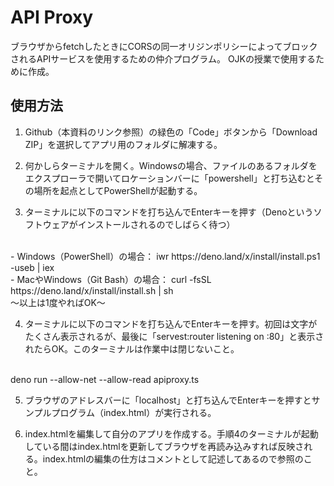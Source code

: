 API Proxy
===

ブラウザからfetchしたときにCORSの同一オリジンポリシーによってブロックされるAPIサービスを使用するための仲介プログラム。
OJKの授業で使用するために作成。

## 使用方法

1. Github（本資料のリンク参照）の緑色の「Code」ボタンから「Download ZIP」を選択してアプリ用のフォルダに解凍する。

2. 何かしらターミナルを開く。Windowsの場合、ファイルのあるフォルダをエクスプローラで開いてロケーションバーに「powershell」と打ち込むとその場所を起点としてPowerShellが起動する。

3. ターミナルに以下のコマンドを打ち込んでEnterキーを押す（Denoというソフトウェアがインストールされるのでしばらく待つ）  
<br>
 - Windows（PowerShell）の場合：  
 iwr https://deno.land/x/install/install.ps1 -useb | iex
<br> 
 - MacやWindows（Git Bash）の場合：  
 curl -fsSL https://deno.land/x/install/install.sh | sh
<br> 
 ～以上は1度やればOK～

4. ターミナルに以下のコマンドを打ち込んでEnterキーを押す。初回は文字がたくさん表示されるが、最後に「servest:router listening on :80」と表示されたらOK。このターミナルは作業中は閉じないこと。
<br>
 deno run --allow-net --allow-read apiproxy.ts

5. ブラウザのアドレスバーに「localhost」と打ち込んでEnterキーを押すとサンプルプログラム（index.html）が実行される。

6. index.htmlを編集して自分のアプリを作成する。手順4のターミナルが起動している間はindex.htmlを更新してブラウザを再読み込みすれば反映される。index.htmlの編集の仕方はコメントとして記述してあるので参照のこと。